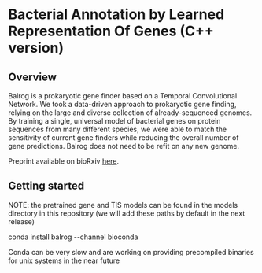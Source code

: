 # Bacterial Annotation by Learned Representation Of Genes (C++ version)

## Overview
Balrog is a prokaryotic gene finder based on a Temporal Convolutional Network. We took a data-driven approach to prokaryotic gene finding, relying on the large and diverse collection of already-sequenced genomes. By training a single, universal model of bacterial genes on protein sequences from many different species, we were able to match the sensitivity of current gene finders while reducing the overall number of gene predictions. Balrog does not need to be refit on any new genome.

Preprint available on bioRxiv [here](https://www.biorxiv.org/content/10.1101/2020.09.06.285304v1).

## Getting started
NOTE: the pretrained gene and TIS models can be found in the models directory in this repository (we will add these paths by default in the next release)

conda install balrog --channel bioconda

Conda can be very slow and are working on providing precompiled binaries for unix systems in the near future
